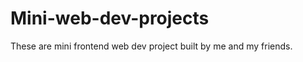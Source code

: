 


















# Mini-web-dev-projects
These are mini frontend web dev project built by me and my friends.
